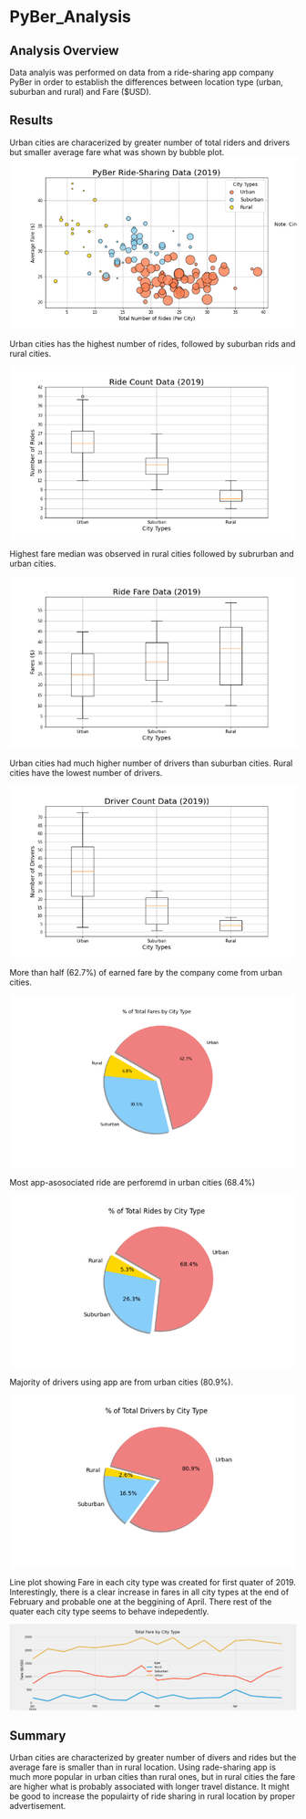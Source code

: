 # PyBer_Analysis
## Analysis Overview
Data analyis was performed on data from a ride-sharing app company PyBer in order to establish the differences between location type (urban, suburban and rural) and Fare ($USD). 
## Results
Urban cities are characerized by greater number of total riders and drivers but smaller average fare what was shown by bubble plot.
![Figure 1](https://github.com/beata-malachowska/PyBer_Analysis/blob/main/analysis/Fig1.png)

Urban cities has the highest number of rides, followed by suburban rids and rural cities.

![Figure 2](https://github.com/beata-malachowska/PyBer_Analysis/blob/main/analysis/Fig2.png)

Highest fare median was observed in rural cities followed by subrurban and urban cities. 

![Figure 3](https://github.com/beata-malachowska/PyBer_Analysis/blob/main/analysis/Fig3.png)

Urban cities had much higher number of drivers than suburban cities. Rural cities have the lowest number of drivers. 

![Figure 4](https://github.com/beata-malachowska/PyBer_Analysis/blob/main/analysis/Fig4.png)

More than half (62.7%) of earned fare by the company come from urban cities. 

![Figure 5](https://github.com/beata-malachowska/PyBer_Analysis/blob/main/analysis/Fig5.png)

Most app-asosociated ride are perforemd in urban cities (68.4%)

![Figure 6](https://github.com/beata-malachowska/PyBer_Analysis/blob/main/analysis/Fig6.png)

Majority of drivers using app are from urban cities (80.9%).

![Figure 7](https://github.com/beata-malachowska/PyBer_Analysis/blob/main/analysis/Fig7.png)

Line plot showing Fare in each city type was created for first quater of 2019. Interestingly, there is a clear increase in fares in all city types at the end of February and probable one at the beggining of April. There rest of the quater each city type seems to behave indepedently. 

![Figure 8](https://github.com/beata-malachowska/PyBer_Analysis/blob/main/analysis/Pyber_fare_summary.png)


## Summary
Urban cities are characterized by greater number of divers and rides but the average fare is smaller than in rural location. Using rade-sharing app is much more popular in urban cities than rural ones, but in rural cities the fare are higher what is probably associated with longer travel distance. It might be good to increase the populairty of ride sharing in rural location by proper advertisement. 
